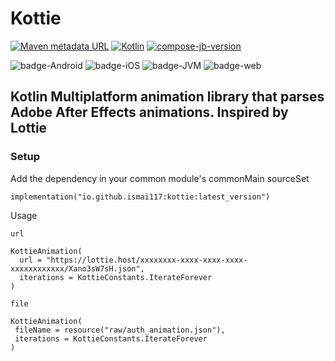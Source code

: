 # Kottie
[![Maven metadata URL](https://img.shields.io/maven-metadata/v?color=blue&metadataUrl=https://s01.oss.sonatype.org/service/local/repo_groups/public/content/io/github/ismai117/kottie/maven-metadata.xml&style=for-the-badge)](https://repo.maven.apache.org/maven2/io/github/ismai117/kottie/)
[![Kotlin](https://img.shields.io/badge/Kotlin-1.9.21-blue.svg?style=flat&logo=kotlin)](https://kotlinlang.org)
[![compose-jb-version](https://img.shields.io/badge/compose--jb-1.5.11-red)](https://github.com/JetBrains/compose-jb)

![badge-Android](https://img.shields.io/badge/Platform-Android-brightgreen)
![badge-iOS](https://img.shields.io/badge/Platform-iOS-lightgray)
![badge-JVM](https://img.shields.io/badge/Platform-JVM-orange)
![badge-web](https://img.shields.io/badge/Platform-Web-blue)

## Kotlin Multiplatform animation library that parses Adobe After Effects animations. Inspired by Lottie

### Setup


Add the dependency in your common module's commonMain sourceSet

```
implementation("io.github.ismai117:kottie:latest_version")
```

Usage 

```
url

KottieAnimation(
  url = "https://lottie.host/xxxxxxxx-xxxx-xxxx-xxxx-xxxxxxxxxxxx/Xano3sW7sH.json",
  iterations = KottieConstants.IterateForever
)

file

KottieAnimation(
 fileName = resource("raw/auth_animation.json"),
 iterations = KottieConstants.IterateForever
)
```




